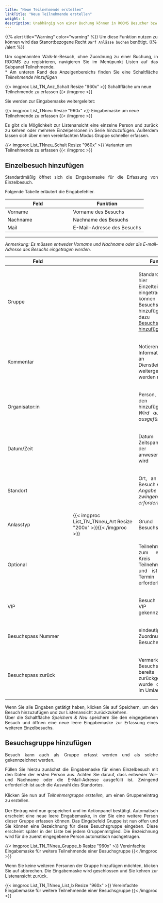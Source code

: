 ```yaml
---
title: "Neue Teilnehmende erstellen"
linkTitle: "Neue Teilnehmende erstellen"
weight: 1
description: Unabhängig von einer Buchung können in ROOMS Besucher bzw. Teilnehmer erfasst werden. In diesem Abschnitt erfahren Sie, wie Sie Besuch im System aufnehmen können.
---
```


{{% alert title="Warning" color="warning" %}}
Um diese Funktion nutzen zu können wird das Stanortbezogene Recht `Darf Anlässe buchen` benötigt. 
{{% /alert %}}

<p style="text-align: justify"> Um sogenannten Walk-In-Besuch, ohne Zuordnung zu einer Buchung, in ROOMS zu registrieren, navigieren Sie im Menüpunkt Listen auf das Subpanel Teilnehmende. </br>*
Am unteren Rand des Anzeigenbereichs finden Sie eine Schaltfläche <i>Teilnehmende hinzufügen</i> </p>

{{< imgproc List_TN_Anz_Schalt Resize "960x" >}}
Schaltfläche um neue Teilnehmende zu erfassen 
{{< /imgproc >}}

Sie werden zur Eingabemaske weitergeleitet:

{{< imgproc List_TNneu Resize "960x" >}}
Eingabemaske um neue Teilnehmende zu erfassen
{{< /imgproc >}}

<p style="text-align: justify"> Es gibt die Möglichkeit zur Listenansicht eine einzelne Person und  zurück zu kehren oder mehrere Einzelpersonen in Serie hinzuzufügen. Außerdem lassen sich über einen vereinfachten Modus Gruppe schneller erfassen. </p>

{{< imgproc List_TNneu_Schalt Resize "960x" >}}
Varianten um Teilnehmende zu erfassen
{{< /imgproc >}}

## Einzelbesuch hinzufügen

<p style="text-align: justify">
Standardmäßig öffnet sich die Eingabemaske für die Erfassung von Einzelbesuch. </p>

Folgende Tabelle erläutert die Eingabefehler.

|<div style="width:200px">Feld</div>|Funktion|
|---|---|
|Vorname|Vorname des Besuchs|
|Nachname|Nachname des Besuchs|
|Mail|E-Mail-Adresse des Besuchs|
---

<p style="text-align: justify"> <em> Anmerkung: Es müssen entweder Vorname und Nachname oder die E-mail-Adresse des Besuchs eingetragen werden. </em></p>

|<div style="width:200px">Feld</div>|<div style="width:200px"></div>|Funktion|
|---|---|---|
|Gruppe||<p style="text-align: justify"> Standardmäßig ist hier eine Einzelteilnehmer:in eingetragen. Sie können aber auch Besuchsgruppen hinzufügen. Siehe dazu Abschnitt <a href="/3vrooms/listen/teilnehmersuchen/anzeigenbereich/neuertn/#besuchsgruppe-hinzufügen">Besuchsgruppe hinzufügen</a>. </p>
|Kommentar||<p style="text-align: justify"> Notieren Sie hier Informationen, die an einen Dienstleister weitergegeben werden müssen.</p>|
|Organisator:in||<p style="text-align: justify">Person, welche den Besuch hinzufügt </br> _Wird automatisch ausgefüllt._</p>|
|Datum/Zeit||<p style="text-align: justify">Datum und Zeitspanne, in der der Besuch anwesend sein wird</p>|
|Standort||<p style="text-align: justify">Ort, an dem der Besuch sein wird </br> _Angabe ist zwingend erforderlich_</p>|
|Anlasstyp|{{< imgproc List_TN_TNneu_Art Resize "200x" >}}{{< /imgproc >}}|<p style="text-align: justify">Grund des Besuchs</p>|
|Optional||<p style="text-align: justify">Teilnehmer gehört zum erweiterten Kreis der Teilnehmenden und ist für den Termin nicht erforderlich.</p>|
|VIP||<p style="text-align: justify">Besuch wird als VIP gekennzeichnet</p>|
|Besuchspass Nummer||<p style="text-align: justify">eindeutige Zuordnung des Besucherpasses</p>|
|Besuchspass zurück||<p style="text-align: justify"> Vermerk, ob der Besuchspass bereits zurückgegeben wurde oder noch im Umlauf ist </p>|

<p style="text-align: justify"> Wenn Sie alle Eingaben getätigt haben, klicken Sie auf Speichern, um den Besuch hinzuzufügen und zur Listenansicht zurückzukehren. </br>
Über die Schaltfläche <i>Speichern & Neu</i> speichern Sie den eingegebenen Besuch und öffnen eine neue leere Eingabemaske zur Erfassung eines weiteren Einzelbesuchs. </p>

## Besuchsgruppe hinzufügen

<p style="text-align: justify"> Besuch kann auch als Gruppe erfasst werden und als solche gekennzeichnet werden. </p>

<p style="text-align: justify"> Füllen Sie hierzu zunächst die Eingabemaske für einen Einzelbesuch mit den Daten der ersten Person aus. Achten Sie darauf, dass entweder Vor-und Nachname oder die E-Mail-Adresse ausgefüllt ist. Zwingend erforderlich ist auch die Auswahl des Standortes. </br> </br>
Klicken Sie nun auf <i>Teilnehmergruppe erstellen</i>, um einen Gruppeneintrag zu erstellen. </br> </br>
Der Eintrag wird nun gespeichert und im Actionpanel bestätigt. Automatisch erscheint eine neue leere Eingabemaske, in der Sie eine weitere Person dieser Gruppe erfassen können. Das Eingabefeld Gruppe ist nun offen und Sie können eine Bezeichnung für diese Besuchsgruppe eingeben. Diese erscheint später in der Liste bei jedem Gruppenmitglied. Die Bezeichnung wird für die zuerst eingegebene Person automatisch nachgetragen. </p>

{{< imgproc List_TN_TNneu_Gruppe_b Resize "960x" >}}
Vereinfachte Eingabemaske für weitere Teilnehmende einer Besuchsgruppe
{{< /imgproc >}}

<p style="text-align: justify"> Wenn Sie keine weiteren Personen der Gruppe hinzufügen möchten, klicken Sie auf abbrechen. Die Eingabemaske wird geschlossen und Sie kehren zur Listenansicht zurück. </p>

{{< imgproc List_TN_TNneu_List_b Resize "960x" >}}
Vereinfachte Eingabemaske für weitere Teilnehmende einer Besuchsgruppe
{{< /imgproc >}}



